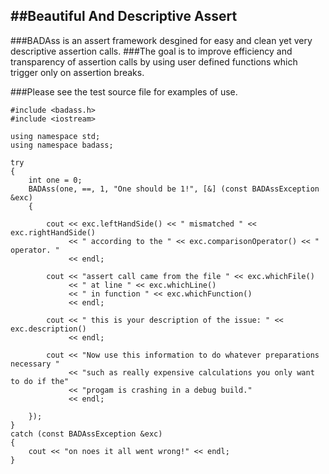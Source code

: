 ##Beautiful And Descriptive Assert
----------------------------

###BADAss is an assert framework desgined for easy and clean yet very descriptive assertion calls.
###The goal is to improve efficiency and transparency of assertion calls by using user defined functions which trigger only on assertion breaks.

###Please see the test source file for examples of use.


```
#include <badass.h>
#include <iostream>

using namespace std;
using namespace badass;

try
{
    int one = 0;
    BADAss(one, ==, 1, "One should be 1!", [&] (const BADAssException &exc)
    {

        cout << exc.leftHandSide() << " mismatched " << exc.rightHandSide()
             << " according to the " << exc.comparisonOperator() << " operator. "
             << endl;

        cout << "assert call came from the file " << exc.whichFile()
             << " at line " << exc.whichLine()
             << " in function " << exc.whichFunction()
             << endl;

        cout << " this is your description of the issue: " << exc.description()
             << endl;

        cout << "Now use this information to do whatever preparations necessary "
             << "such as really expensive calculations you only want to do if the"
             << "progam is crashing in a debug build."
             << endl;

    });
}
catch (const BADAssException &exc)
{
    cout << "on noes it all went wrong!" << endl;
}

```
